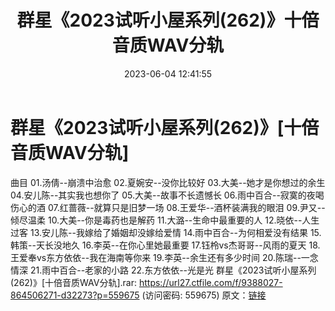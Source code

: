 ﻿---
title: 群星《2023试听小屋系列(262)》十倍音质WAV分轨
date: 2023-06-04 12:41:55
categories: WAV车载音乐、镜像
tags: 华语中文
---
# 群星《2023试听小屋系列(262)》[十倍音质WAV分轨]

曲目
01.汤倩--崩溃中治愈
02.夏婉安--没你比较好
03.大美--她才是你想过的余生
04.安儿陈--其实我也想你了
05.大美--故事不长遗憾长
06.雨中百合--寂寞的夜喝伤心的酒
07.红蔷薇--就算只是旧梦一场
08.王爱华--酒杯装满我的眼泪
09.尹又--倾尽温柔
10.大美--你是毒药也是解药
11.大潞--生命中最重要的人
12.晓依--人生过客
13.安儿陈--我嫁给了婚姻却没嫁给爱情
14.雨中百合--为何相爱没有结果
15.韩策--天长没地久
16.李英--在你心里她最重要
17.钰柃vs杰哥哥--风雨的夏天
18.王爱奉vs东方依依--我在海南等你来
19.李英--余生还有多少时间
20.陈瑞--一念情深
21.雨中百合--老家的小路
22.东方依依--光是光
群星《2023试听小屋系列(262)》[十倍音质WAV分轨].rar: https://url27.ctfile.com/f/9388027-864506271-d32273?p=559675
(访问密码: 559675)
原文：[链接](https://blog.sina.com.cn/s/blog_1647c7e760103126y.html)
